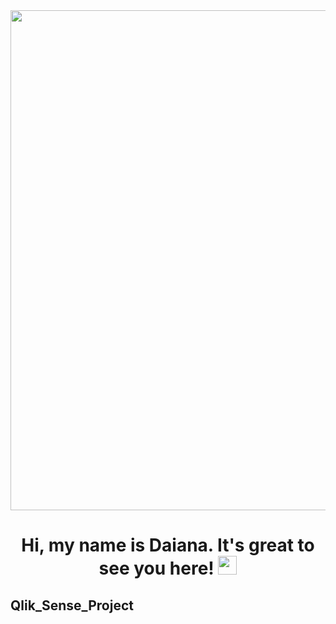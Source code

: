 <div id="header" align="center">
  <img src="" width="800"/>
  <h1 align="center">Hi, my name is Daiana. It's great to see you here!
  <img src="https://media.giphy.com/media/hvRJCLFzcasrR4ia7z/giphy.gif" width="30px"/>
  </h1>
</div>

## Qlik_Sense_Project
